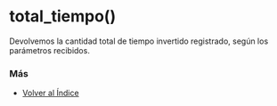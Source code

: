# total_tiempo()

Devolvemos la cantidad total de tiempo invertido registrado, según los parámetros recibidos. 

### Más

  * [Volver al Índice](./index.md)
